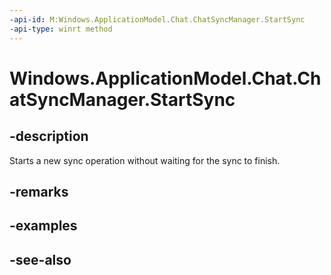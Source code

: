 ```yaml
---
-api-id: M:Windows.ApplicationModel.Chat.ChatSyncManager.StartSync
-api-type: winrt method
---
```


<!-- Method syntax
public void StartSync()
-->

# Windows.ApplicationModel.Chat.ChatSyncManager.StartSync

## -description
Starts a new sync operation without waiting for the sync to finish.

## -remarks

## -examples

## -see-also
